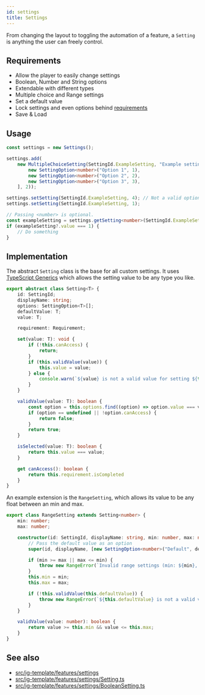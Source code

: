 ```yaml
---
id: settings
title: Settings
---
```


<!--- Introduction text, can be a bit personal -->
From changing the layout to toggling the automation of a feature, a `Setting` is anything the user can freely control.


## Requirements
- Allow the player to easily change settings
- Boolean, Number and String options
- Extendable with different types
- Multiple choice and Range settings
- Set a default value
- Lock settings and even options behind [requirements](../Tools/requirements.md)
- Save & Load

## Usage
<!--- Example script that displays most of the functionality -->
```ts
const settings = new Settings();

settings.add(
    new MultipleChoiceSetting(SettingId.ExampleSetting, "Example setting", [
        new SettingOption<number>("Option 1", 1),
        new SettingOption<number>("Option 2", 2),
        new SettingOption<number>("Option 3", 3),
    ], 2));

settings.setSetting(SettingId.ExampleSetting, 4); // Not a valid option, nothing happens
settings.setSetting(SettingId.ExampleSetting, 1);

// Passing <number> is optional.
const exampleSetting = settings.getSetting<number>(SettingId.ExampleSetting);
if (exampleSetting?.value === 1) {
    // Do something
}
```
## Implementation
<!--- Implementation details -->
The abstract `Setting` class is the base for all custom settings.
It uses [TypeScript Generics](https://www.typescriptlang.org/docs/handbook/generics.html) which allows the setting value to be any type you like.

```ts title="src/ig-template/features/settings/Setting.ts"
export abstract class Setting<T> {
    id: SettingId;
    displayName: string;
    options: SettingOption<T>[];
    defaultValue: T;
    value: T;

    requirement: Requirement;

    set(value: T): void {
        if (!this.canAccess) {
            return;
        }
        if (this.validValue(value)) {
            this.value = value;
        } else {
            console.warn(`${value} is not a valid value for setting ${this.id}. It could be that the option is not yet unlocked.`);
        }
    }

    validValue(value: T): boolean {
        const option = this.options.find((option) => option.value === value);
        if (option == undefined || !option.canAccess) {
            return false;
        }
        return true;
    }

    isSelected(value: T): boolean {
        return this.value === value;
    }

    get canAccess(): boolean {
        return this.requirement.isCompleted
    }
}
```

An example extension is the `RangeSetting`, which allows its value to be any float between an min and max.

```ts title="src/ig-template/features/settings/RangeSetting.ts"
export class RangeSetting extends Setting<number> {
    min: number;
    max: number;

    constructor(id: SettingId, displayName: string, min: number, max: number, defaultValue: number, requirement?: Requirement) {
        // Pass the default value as an option
        super(id, displayName, [new SettingOption<number>("Default", defaultValue)], defaultValue, requirement);

        if (min >= max || max <= min) {
            throw new RangeError(`Invalid range settings (min: ${min}, max: ${max}) for setting ${this.id}`)
        }
        this.min = min;
        this.max = max;

        if (!this.validValue(this.defaultValue)) {
            throw new RangeError(`${this.defaultValue} is not a valid value for setting ${this.id}.`);
        }
    }

    validValue(value: number): boolean {
        return value >= this.min && value <= this.max;
    }
}
```


## See also 
- [src/ig-template/features/settings](https://github.com/123ishaTest/igt-library/tree/master/src/ig-template/features/settings)
- [src/ig-template/features/settings/Setting.ts](https://github.com/123ishaTest/igt-library/tree/master/src/ig-template/features/settings/Setting.ts)
- [src/ig-template/features/settings/BooleanSetting.ts](https://github.com/123ishaTest/igt-library/tree/master/src/ig-template/features/settings/BooleanSetting.ts)
